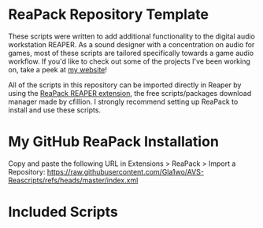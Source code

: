 # ReaPack Repository Template

These scripts were written to add additional functionality to the digital audio workstation REAPER. As a sound designer with a concentration on audio for games, most of these scripts are tailored specifically towards a game audio workflow. If you'd like to check out some of the projects I've been working on, take a peek at [my website](https://www.andrewvscott.com/)!

All of the scripts in this repository can be imported directly in Reaper by using the [ReaPack REAPER extension](https://reapack.com/), the free scripts/packages download manager made by cfillion. I strongly recommend setting up ReaPack to install and use these scripts.

# My GitHub ReaPack Installation

Copy and paste the following URL in Extensions > ReaPack > Import a Repository: https://raw.githubusercontent.com/Gla1wo/AVS-Reascripts/refs/heads/master/index.xml

# Included Scripts

